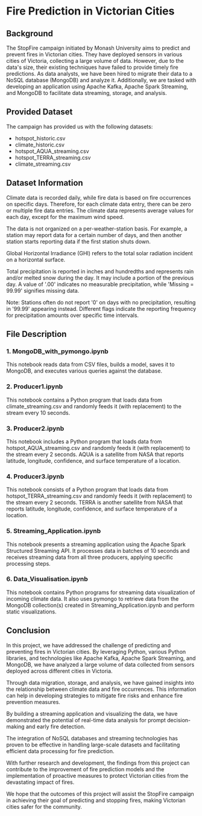 # Fire Prediction in Victorian Cities

## Background
The StopFire campaign initiated by Monash University aims to predict and prevent fires in Victorian cities. They have deployed sensors in various cities of Victoria, collecting a large volume of data. However, due to the data's size, their existing techniques have failed to provide timely fire predictions. As data analysts, we have been hired to migrate their data to a NoSQL database (MongoDB) and analyze it. Additionally, we are tasked with developing an application using Apache Kafka, Apache Spark Streaming, and MongoDB to facilitate data streaming, storage, and analysis.

## Provided Dataset
The campaign has provided us with the following datasets:
- hotspot_historic.csv
- climate_historic.csv
- hotspot_AQUA_streaming.csv
- hotspot_TERRA_streaming.csv
- climate_streaming.csv

## Dataset Information
Climate data is recorded daily, while fire data is based on fire occurrences on specific days. Therefore, for each climate data entry, there can be zero or multiple fire data entries. The climate data represents average values for each day, except for the maximum wind speed.

The data is not organized on a per-weather-station basis. For example, a station may report data for a certain number of days, and then another station starts reporting data if the first station shuts down. 

Global Horizontal Irradiance (GHI) refers to the total solar radiation incident on a horizontal surface.

Total precipitation is reported in inches and hundredths and represents rain and/or melted snow during the day. It may include a portion of the previous day. A value of '.00' indicates no measurable precipitation, while 'Missing = 99.99' signifies missing data.

Note: Stations often do not report '0' on days with no precipitation, resulting in '99.99' appearing instead. Different flags indicate the reporting frequency for precipitation amounts over specific time intervals.

## File Description

### 1. MongoDB_with_pymongo.ipynb
This notebook reads data from CSV files, builds a model, saves it to MongoDB, and executes various queries against the database.

### 2. Producer1.ipynb
This notebook contains a Python program that loads data from climate_streaming.csv and randomly feeds it (with replacement) to the stream every 10 seconds.

### 3. Producer2.ipynb
This notebook includes a Python program that loads data from hotspot_AQUA_streaming.csv and randomly feeds it (with replacement) to the stream every 2 seconds. AQUA is a satellite from NASA that reports latitude, longitude, confidence, and surface temperature of a location.

### 4. Producer3.ipynb
This notebook consists of a Python program that loads data from hotspot_TERRA_streaming.csv and randomly feeds it (with replacement) to the stream every 2 seconds. TERRA is another satellite from NASA that reports latitude, longitude, confidence, and surface temperature of a location.

### 5. Streaming_Application.ipynb
This notebook presents a streaming application using the Apache Spark Structured Streaming API. It processes data in batches of 10 seconds and receives streaming data from all three producers, applying specific processing steps.

### 6. Data_Visualisation.ipynb
This notebook contains Python programs for streaming data visualization of incoming climate data. It also uses pymongo to retrieve data from the MongoDB collection(s) created in Streaming_Application.ipynb and perform static visualizations.

## Conclusion

In this project, we have addressed the challenge of predicting and preventing fires in Victorian cities. By leveraging Python, various Python libraries, and technologies like Apache Kafka, Apache Spark Streaming, and MongoDB, we have analyzed a large volume of data collected from sensors deployed across different cities in Victoria.

Through data migration, storage, and analysis, we have gained insights into the relationship between climate data and fire occurrences. This information can help in developing strategies to mitigate fire risks and enhance fire prevention measures.

By building a streaming application and visualizing the data, we have demonstrated the potential of real-time data analysis for prompt decision-making and early fire detection.

The integration of NoSQL databases and streaming technologies has proven to be effective in handling large-scale datasets and facilitating efficient data processing for fire prediction.

With further research and development, the findings from this project can contribute to the improvement of fire prediction models and the implementation of proactive measures to protect Victorian cities from the devastating impact of fires.

We hope that the outcomes of this project will assist the StopFire campaign in achieving their goal of predicting and stopping fires, making Victorian cities safer for the community.